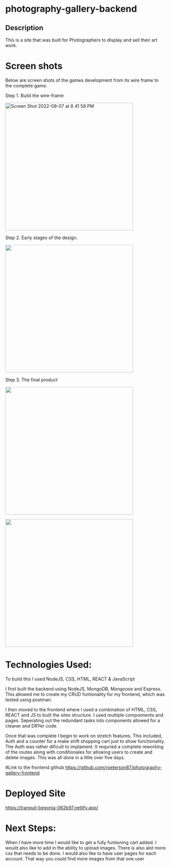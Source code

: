 # photography-gallery-backend

## Description

This is a site that was built for Photographers to display and sell their art work.

# Screen shots

 Below are screen shots of the games development from its wire frame to the complete game.
 
 Step 1. Build the wire-frame

 <img width="400" alt="Screen Shot 2022-08-07 at 8 41 58 PM" src="https://user-images.githubusercontent.com/9807461/191885637-6f4faf93-db2a-4991-9cf1-436081bbb2d7.png">

Step 2. Early stages of the design.

<img width="400" src="https://user-images.githubusercontent.com/9807461/191887621-740cda13-8d06-4de8-ae01-6ddadd9f1598.png" />

Step 3. The final product 

<img width="400" src="https://user-images.githubusercontent.com/9807461/191885906-128ee049-fe8a-4482-9dc8-3620c55b4589.png" /></a>

<img width="400" src="https://user-images.githubusercontent.com/9807461/191886036-ac3d18d1-6582-4bf3-8f74-2916e0d00dc2.png" /></a>

# Technologies Used: 

To build this I used NodeJS, CSS, HTML, REACT & JavaScript 

I first built the backend using NodeJS, MongoDB, Mongoose and Express. This allowed me to create my CRUD funtionality for my frontend, 
which was tested using postman. 

I then moved to the frontend where I used a combination of HTML, CSS, REACT and JS to built the sites structure. I used multiple componnents and pages. 
Seperating out the redundant tasks into components allowed for a cleaner and DRYer code. 

Once that was complete I begin to work on stretch features. This included, Auth and a counter for a make shift shopping cart just to show functionality. 
The Auth was rather dificult to implament. It requried a complete reworking of the routes along with conditionales for allowing users to create and delete images. 
This was all done in a little over five days. 

#Link to the frontend github 
https://github.com/rpeterson87/photography-gallery-frontend

# Deployed Site 
https://tranquil-begonia-062b97.netlify.app/


# Next Steps:

When I have more time I would like to get a fully funtioning cart added. I would also like to add in the ability to upload images. 
There is also alot more css that needs to be done. I would also like to have user pages for each account. That way you could find more images from that one user




